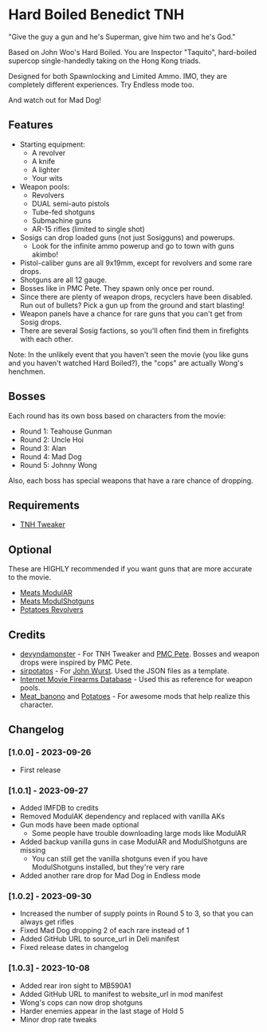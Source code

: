 # Hard Boiled Benedict TNH

"Give the guy a gun and he's Superman, give him two and he's God."

Based on John Woo's Hard Boiled. You are Inspector "Taquito", hard-boiled supercop single-handedly taking on the Hong Kong triads.

Designed for both Spawnlocking and Limited Ammo. IMO, they are completely different experiences. Try Endless mode too.

And watch out for Mad Dog!

## Features

- Starting equipment:
  - A revolver
  - A knife
  - A lighter
  - Your wits
- Weapon pools:
  - Revolvers
  - DUAL semi-auto pistols
  - Tube-fed shotguns
  - Submachine guns
  - AR-15 rifles (limited to single shot)
- Sosigs can drop loaded guns (not just Sosigguns) and powerups.
  - Look for the infinite ammo powerup and go to town with guns akimbo!
- Pistol-caliber guns are all 9x19mm, except for revolvers and some rare drops.
- Shotguns are all 12 gauge.
- Bosses like in PMC Pete. They spawn only once per round.
- Since there are plenty of weapon drops, recyclers have been disabled. Run out of bullets? Pick a gun up from the ground and start blasting!
- Weapon panels have a chance for rare guns that you can't get from Sosig drops.
- There are several Sosig factions, so you'll often find them in firefights with each other.

Note: In the unlikely event that you haven't seen the movie (you like guns and you haven't watched Hard Boiled?), the "cops" are actually Wong's henchmen.

## Bosses

Each round has its own boss based on characters from the movie:

- Round 1: Teahouse Gunman
- Round 2: Uncle Hoi
- Round 3: Alan
- Round 4: Mad Dog
- Round 5: Johnny Wong

Also, each boss has special weapons that have a rare chance of dropping.

## Requirements

- [TNH Tweaker](https://h3vr.thunderstore.io/package/devyndamonster/TakeAndHoldTweaker/)

## Optional

These are HIGHLY recommended if you want guns that are more accurate to the movie.

- [Meats ModulAR](https://h3vr.thunderstore.io/package/Meat_banono/Meats_ModulAR/)
- [Meats ModulShotguns](https://h3vr.thunderstore.io/package/Meat_banono/Meats_ModulShotguns/)
- [Potatoes Revolvers](https://h3vr.thunderstore.io/package/Potatoes/Potatoes_Revolvers/)

## Credits

- [devyndamonster](https://h3vr.thunderstore.io/package/devyndamonster/) - For TNH Tweaker and [PMC Pete](https://h3vr.thunderstore.io/package/devyndamonster/PMCPete/). Bosses and weapon drops were inspired by PMC Pete.
- [sirpotatos](https://h3vr.thunderstore.io/package/sirpotatos/) - For [John Wurst](https://h3vr.thunderstore.io/package/sirpotatos/John_Wurst/). Used the JSON files as a template.
- [Internet Movie Firearms Database](https://www.imfdb.org/) - Used this as reference for weapon pools.
- [Meat_banono](https://h3vr.thunderstore.io/package/Meat_banono/) and [Potatoes](https://h3vr.thunderstore.io/package/Potatoes/) - For awesome mods that help realize this character.

## Changelog

### [1.0.0] - 2023-09-26

- First release

### [1.0.1] - 2023-09-27

- Added IMFDB to credits
- Removed ModulAK dependency and replaced with vanilla AKs
- Gun mods have been made optional
  - Some people have trouble downloading large mods like ModulAR
- Added backup vanilla guns in case ModulAR and ModulShotguns are missing
  - You can still get the vanilla shotguns even if you have ModulShotguns installed, but they're very rare
- Added another rare drop for Mad Dog in Endless mode

### [1.0.2] - 2023-09-30

- Increased the number of supply points in Round 5 to 3, so that you can always get rifles
- Fixed Mad Dog dropping 2 of each rare instead of 1
- Added GitHub URL to source_url in Deli manifest
- Fixed release dates in changelog

### [1.0.3] - 2023-10-08

- Added rear iron sight to MB590A1
- Added GitHub URL to manifest to website_url in mod manifest
- Wong's cops can now drop shotguns
- Harder enemies appear in the last stage of Hold 5
- Minor drop rate tweaks
